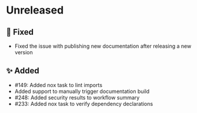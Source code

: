 # Unreleased

## 🐞 Fixed

* Fixed the issue with publishing new documentation after releasing a new version
## ✨ Added

* #149: Added nox task to lint imports
* Added support to manually trigger documentation build
* #248: Added security results to workflow summary
* #233: Added nox task to verify dependency declarations
